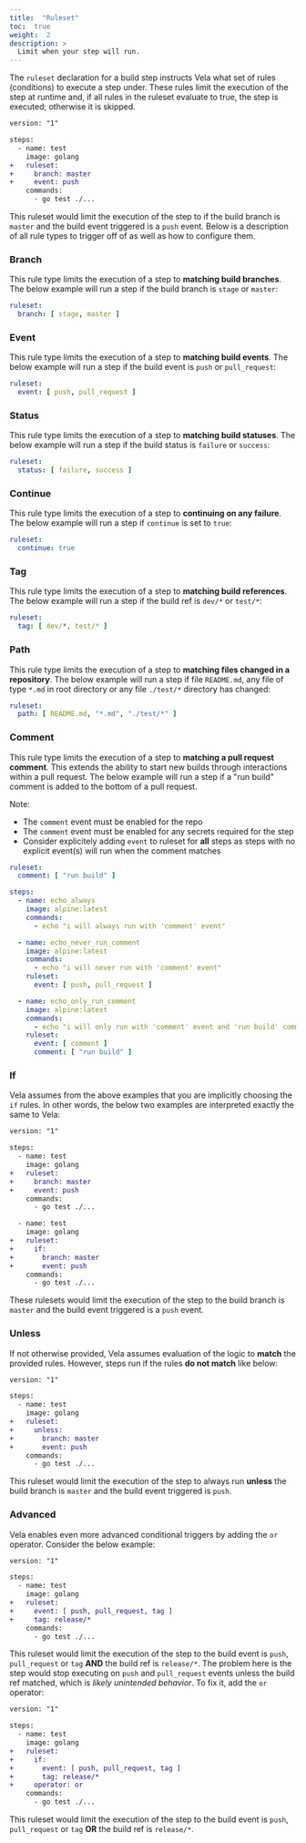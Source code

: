 ```yaml
---
title:  "Ruleset"
toc:  true
weight:  2
description: >
  Limit when your step will run.
---
```


The `ruleset` declaration for a build step instructs Vela what set of rules (conditions) to execute a step under. These rules limit the execution of the step at runtime and, if all rules in the ruleset evaluate to true, the step is executed; otherwise it is skipped.

```diff
version: "1"

steps:
  - name: test
    image: golang
+   ruleset:
+     branch: master
+     event: push
    commands:
      - go test ./...
```

This ruleset would limit the execution of the step to if the build branch is `master` and the build event triggered is a `push` event. Below is a description of all rule types to trigger off of as well as how to configure them.

### Branch

This rule type limits the execution of a step to **matching build branches**. The below example will run a step if the build branch is `stage` or `master`:

```yaml
ruleset:
  branch: [ stage, master ]
```

### Event

This rule type limits the execution of a step to **matching build events**. The below example will run a step if the build event is `push` or `pull_request`:

```yaml
ruleset:
  event: [ push, pull_request ]
```

### Status

This rule type limits the execution of a step to **matching build statuses**. The below example will run a step if the build status is `failure` or `success`:

```yaml
ruleset:
  status: [ failure, success ]
```

### Continue

This rule type limits the execution of a step to **continuing on any failure**. The below example will run a step if `continue` is set to `true`:

```yaml
ruleset:
  continue: true
```

### Tag

This rule type limits the execution of a step to **matching build references**. The below example will run a step if the build ref is `dev/*` or `test/*`:

```yaml
ruleset:
  tag: [ dev/*, test/* ]
```

### Path

This rule type limits the execution of a step to **matching files changed in a repository**. The below example will run a step if file `README.md`, any file of type `*.md` in root directory or any file `./test/*` directory has changed:

```yaml
ruleset:
  path: [ README.md, "*.md", "./test/*" ]
```

### Comment

This rule type limits the execution of a step to **matching a pull request comment**. This extends the ability to start new builds through interactions within a pull request. The below example will run a step if a "run build" comment is added to the bottom of a pull request.

Note: 
* The `comment` event must be enabled for the repo
* The `comment` event must be enabled for any secrets required for the step
* Consider explicitely adding `event` to ruleset for **all** steps as steps with no explicit event(s) will run when the comment matches

```yaml
ruleset:
  comment: [ "run build" ]
```

```yaml
steps:
  - name: echo_always
    image: alpine:latest
    commands:
      - echo "i will always run with 'comment' event"

  - name: echo_never_run_comment
    image: alpine:latest
    commands:
      - echo "i will never run with 'comment' event"
    ruleset:
      event: [ push, pull_request ]

  - name: echo_only_run_comment
    image: alpine:latest
    commands:
      - echo "i will only run with 'comment' event and 'run build' comment"
    ruleset:
      event: [ comment ]
      comment: [ "run build" ]
```

### If

Vela assumes from the above examples that you are implicitly choosing the `if` rules. In other words, the below two examples are interpreted exactly the same to Vela:

```diff
version: "1"

steps:
  - name: test
    image: golang
+   ruleset:
+     branch: master
+     event: push
    commands:
      - go test ./...

  - name: test
    image: golang
+   ruleset:
+     if:
+       branch: master
+       event: push
    commands:
      - go test ./...
```

These rulesets would limit the execution of the step to the build branch is `master` and the build event triggered is a `push` event.

### Unless

If not otherwise provided, Vela assumes evaluation of the logic to **match** the provided rules. However, steps run if the rules **do not match** like below:

```diff
version: "1"

steps:
  - name: test
    image: golang
+   ruleset:
+     unless:
+       branch: master
+       event: push
    commands:
      - go test ./...
```

This ruleset would limit the execution of the step to always run **unless** the build branch is `master` and the build event triggered is `push`.

### Advanced

Vela enables even more advanced conditional triggers by adding the `or` operator. Consider the below example:

```diff
version: "1"

steps:
  - name: test
    image: golang
+   ruleset:
+     event: [ push, pull_request, tag ]
+     tag: release/*
    commands:
      - go test ./...
```

This ruleset would limit the execution of the step to the build event is `push`, `pull_request` or `tag` **AND** the build ref is `release/*`. The problem here is the step would stop executing on `push` and `pull_request` events unless the build ref matched, which is *likely unintended behavior*. To fix it, add the `or` operator:

```diff
version: "1"

steps:
  - name: test
    image: golang
+   ruleset:
+     if:
+       event: [ push, pull_request, tag ]
+       tag: release/*
+     operator: or
    commands:
      - go test ./...
```

This ruleset would limit the execution of the step to the build event is `push`, `pull_request` or `tag` **OR** the build ref is `release/*`.
